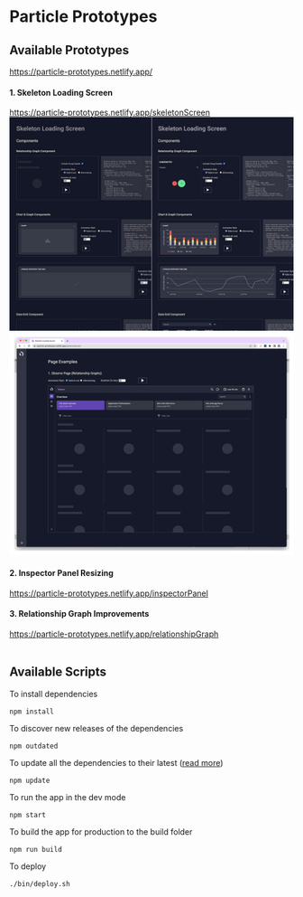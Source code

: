 # Particle Prototypes

## Available Prototypes

https://particle-prototypes.netlify.app/

#### 1. Skeleton Loading Screen

https://particle-prototypes.netlify.app/skeletonScreen
<br/>
![Alt text](/screenShots/componentSkeletonCombined3.jpg?raw=true 'Components')
![Alt text](/screenShots/exampleSkeleton1.png?raw=true 'Page1')
<br/>

#### 2. Inspector Panel Resizing

https://particle-prototypes.netlify.app/inspectorPanel
<br/>

#### 3. Relationship Graph Improvements

https://particle-prototypes.netlify.app/relationshipGraph
<br/><br/>

## Available Scripts

To install dependencies

```
npm install
```

To discover new releases of the dependencies

```
npm outdated
```

To update all the dependencies to their latest ([<ins>read more</ins>](https://nodejs.dev/learn/update-all-the-nodejs-dependencies-to-their-latest-version))

```
npm update
```

To run the app in the dev mode

```
npm start
```

To build the app for production to the build folder

```
npm run build
```

To deploy

```
./bin/deploy.sh
```

<br/><br/>
